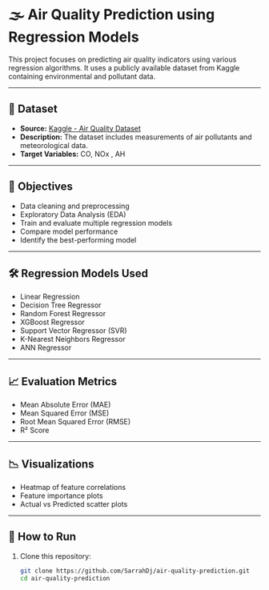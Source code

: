 # 🌫️ Air Quality Prediction using Regression Models

This project focuses on predicting air quality indicators using various regression algorithms. It uses a publicly available dataset from Kaggle containing environmental and pollutant data.

---

## 📂 Dataset

- **Source:** [Kaggle - Air Quality Dataset](https://www.kaggle.com/)  
- **Description:** The dataset includes measurements of air pollutants and meteorological data.  
- **Target Variables:** CO, NOx , AH

---

## 📌 Objectives

- Data cleaning and preprocessing
- Exploratory Data Analysis (EDA)
- Train and evaluate multiple regression models
- Compare model performance
- Identify the best-performing model

---

## 🛠️ Regression Models Used

- Linear Regression  
- Decision Tree Regressor  
- Random Forest Regressor   
- XGBoost Regressor  
- Support Vector Regressor (SVR)  
- K-Nearest Neighbors Regressor
- ANN Regressor 

---

## 📈 Evaluation Metrics

- Mean Absolute Error (MAE)  
- Mean Squared Error (MSE)  
- Root Mean Squared Error (RMSE)  
- R² Score  

---

## 📉 Visualizations

- Heatmap of feature correlations
- Feature importance plots
- Actual vs Predicted scatter plots

---

## 🧪 How to Run

1. Clone this repository:
    ```bash
    git clone https://github.com/SarrahDj/air-quality-prediction.git
    cd air-quality-prediction
    ```
